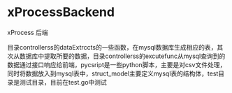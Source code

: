 # xProcessBackend

xProcess 后端

目录controllerss的dataExtrccts的一些函数，在mysql数据库生成相应的表，其次从数据库中提取所要的数据，目录controllerss的excutefunc从mysql查询到的数据通过接口响应给前端，pycsript是一些python脚本，主要是对csv文件处理，同时将数据放入到mysql表中，struct_model主要定义mysql表的结构体，test目录是测试目录，目前在test.go中测试
